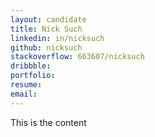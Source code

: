 ```yaml
---
layout: candidate
title: Nick Such
linkedin: in/nicksuch
github: nicksuch
stackoverflow: 663607/nicksuch
dribbble: 
portfolio: 
resume: 
email: 
---
```


This is the content
